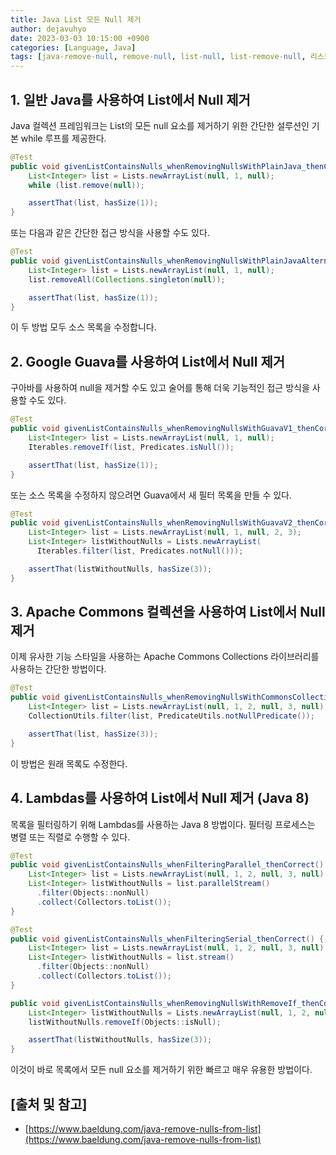 ```yaml
---
title: Java List 모든 Null 제거
author: dejavuhyo
date: 2023-03-03 10:15:00 +0900
categories: [Language, Java]
tags: [java-remove-null, remove-null, list-null, list-remove-null, 리스트-널, 널-제거, 자바-리스트, 리스트-널-제거, 리스트-널]
---
```


## 1. 일반 Java를 사용하여 List에서 Null 제거
Java 컬렉션 프레임워크는 List의 모든 null 요소를 제거하기 위한 간단한 설루션인 기본 while 루프를 제공한다.

```java
@Test
public void givenListContainsNulls_whenRemovingNullsWithPlainJava_thenCorrect() {
    List<Integer> list = Lists.newArrayList(null, 1, null);
    while (list.remove(null));

    assertThat(list, hasSize(1));
}
```

또는 다음과 같은 간단한 접근 방식을 사용할 수도 있다.

```java
@Test
public void givenListContainsNulls_whenRemovingNullsWithPlainJavaAlternative_thenCorrect() {
    List<Integer> list = Lists.newArrayList(null, 1, null);
    list.removeAll(Collections.singleton(null));

    assertThat(list, hasSize(1));
}
```

이 두 방법 모두 소스 목록을 수정합니다.

## 2. Google Guava를 사용하여 List에서 Null 제거
구아바를 사용하여 null을 제거할 수도 있고 술어를 통해 더욱 기능적인 접근 방식을 사용할 수도 있다.

```java
@Test
public void givenListContainsNulls_whenRemovingNullsWithGuavaV1_thenCorrect() {
    List<Integer> list = Lists.newArrayList(null, 1, null);
    Iterables.removeIf(list, Predicates.isNull());

    assertThat(list, hasSize(1));
}
```

또는 소스 목록을 수정하지 않으려면 Guava에서 새 필터 목록을 만들 수 있다.

```java
@Test
public void givenListContainsNulls_whenRemovingNullsWithGuavaV2_thenCorrect() {
    List<Integer> list = Lists.newArrayList(null, 1, null, 2, 3);
    List<Integer> listWithoutNulls = Lists.newArrayList(
      Iterables.filter(list, Predicates.notNull()));

    assertThat(listWithoutNulls, hasSize(3));
}
```

## 3. Apache Commons 컬렉션을 사용하여 List에서 Null 제거
이제 유사한 기능 스타일을 사용하는 Apache Commons Collections 라이브러리를 사용하는 간단한 방법이다.

```java
@Test
public void givenListContainsNulls_whenRemovingNullsWithCommonsCollections_thenCorrect() {
    List<Integer> list = Lists.newArrayList(null, 1, 2, null, 3, null);
    CollectionUtils.filter(list, PredicateUtils.notNullPredicate());

    assertThat(list, hasSize(3));
}
```

이 방법은 원래 목록도 수정한다.


## 4. Lambdas를 사용하여 List에서 Null 제거 (Java 8)
목록을 필터링하기 위해 Lambdas를 사용하는 Java 8 방법이다. 필터링 프로세스는 병렬 또는 직렬로 수행할 수 있다.

```java
@Test
public void givenListContainsNulls_whenFilteringParallel_thenCorrect() {
    List<Integer> list = Lists.newArrayList(null, 1, 2, null, 3, null);
    List<Integer> listWithoutNulls = list.parallelStream()
      .filter(Objects::nonNull)
      .collect(Collectors.toList());
}

@Test
public void givenListContainsNulls_whenFilteringSerial_thenCorrect() {
    List<Integer> list = Lists.newArrayList(null, 1, 2, null, 3, null);
    List<Integer> listWithoutNulls = list.stream()
      .filter(Objects::nonNull)
      .collect(Collectors.toList());
}

public void givenListContainsNulls_whenRemovingNullsWithRemoveIf_thenCorrect() {
    List<Integer> listWithoutNulls = Lists.newArrayList(null, 1, 2, null, 3, null);
    listWithoutNulls.removeIf(Objects::isNull);

    assertThat(listWithoutNulls, hasSize(3));
}
```

이것이 바로 목록에서 모든 null 요소를 제거하기 위한 빠르고 매우 유용한 방법이다.

## [출처 및 참고]
* [https://www.baeldung.com/java-remove-nulls-from-list](https://www.baeldung.com/java-remove-nulls-from-list)
